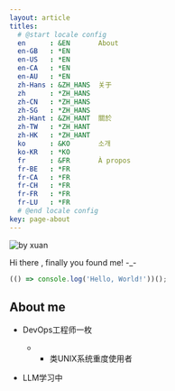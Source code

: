 ```yaml
---
layout: article
titles:
  # @start locale config
  en      : &EN       About
  en-GB   : *EN
  en-US   : *EN
  en-CA   : *EN
  en-AU   : *EN
  zh-Hans : &ZH_HANS  关于
  zh      : *ZH_HANS
  zh-CN   : *ZH_HANS
  zh-SG   : *ZH_HANS
  zh-Hant : &ZH_HANT  關於
  zh-TW   : *ZH_HANT
  zh-HK   : *ZH_HANT
  ko      : &KO       소개
  ko-KR   : *KO
  fr      : &FR       À propos
  fr-BE   : *FR
  fr-CA   : *FR
  fr-CH   : *FR
  fr-FR   : *FR
  fr-LU   : *FR
  # @end locale config
key: page-about
---
```


![by xuan](https://live.staticflickr.com/8340/8167871847_d205e3eef6_c.jpg)

Hi there , finally you found me!  -_-

```javascript
(() => console.log('Hello, World!'))();
```

## About me



- DevOps工程师一枚

  - ​	
    - 类UNIX系统重度使用者




- LLM学习中

  

## 
